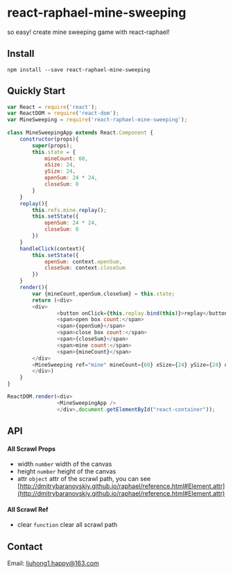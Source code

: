 # react-raphael-mine-sweeping

so easy! create mine sweeping game with react-raphael!

## Install

    npm install --save react-raphael-mine-sweeping
    
## Quickly Start

``` js
var React = require('react');
var ReactDOM = require('react-dom');
var MineSweeping = require('react-raphael-mine-sweeping');
	
class MineSweepingApp extends React.Component {
	constructor(props){
		super(props);
		this.state = {
			mineCount: 60,
			xSize: 24,
			ySize: 24,
			openSum: 24 * 24,
			closeSum: 0
		}
	}
    replay(){
        this.refs.mine.replay();
		this.setState({
			openSum: 24 * 24,
			closeSum: 0
		})
    }
	handleClick(context){
		this.setState({
			openSum: context.openSum,
			closeSum: context.closeSum
		})
	}
    render(){
		var {mineCount,openSum,closeSum} = this.state;
        return (<div>
        <div>
                <button onClick={this.replay.bind(this)}>replay</button>
                <span>open box count:</span>
                <span>{openSum}</span>
                <span>close box count:</span>
                <span>{closeSum}</span>
                <span>mine count:</span>
                <span>{mineCount}</span>
        </div>        
        <MineSweeping ref="mine" mineCount={60} xSize={24} ySize={24} onClick={this.handleClick.bind(this)}/>
        </div>)
    }
}

ReactDOM.render(<div>
                <MineSweepingApp />
                </div>,document.getElementById("react-container"));
```

## API

#### All Scrawl Props

- width `number` width of the canvas
- height `number` height of the canvas
- attr `object` attr of the scrawl path, you can see [http://dmitrybaranovskiy.github.io/raphael/reference.html#Element.attr](http://dmitrybaranovskiy.github.io/raphael/reference.html#Element.attr)

#### All Scrawl Ref

- clear `function` clear all scrawl path

## Contact

Email: [liuhong1.happy@163.com](mailto:liuhong1.happy@163.com)